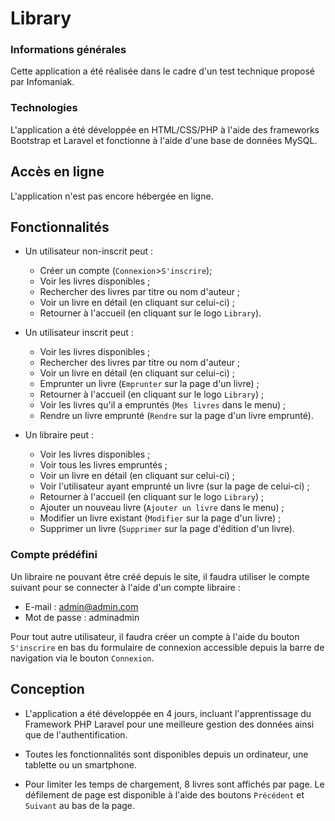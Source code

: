 # Library

### Informations générales

Cette application a été réalisée dans le cadre d'un test technique proposé par Infomaniak.

### Technologies

L'application a été développée en HTML/CSS/PHP à l'aide des frameworks Bootstrap et Laravel et fonctionne à l'aide d'une base de données MySQL.

## Accès en ligne

L'application n'est pas encore hébergée en ligne.

## Fonctionnalités

- Un utilisateur non-inscrit peut :
	- Créer un compte (`Connexion`>`S'inscrire`);
	- Voir les livres disponibles ;
	- Rechercher des livres par titre ou nom d'auteur ;
	- Voir un livre en détail (en cliquant sur celui-ci) ;
	- Retourner à l'accueil (en cliquant sur le logo `Library`).

- Un utilisateur inscrit peut :
	- Voir les livres disponibles ;
	- Rechercher des livres par titre ou nom d'auteur ;
	- Voir un livre en détail (en cliquant sur celui-ci) ;
	- Emprunter un livre (`Emprunter` sur la page d'un livre) ;
	- Retourner à l'accueil (en cliquant sur le logo `Library`) ;
	- Voir les livres qu'il a empruntés (`Mes livres` dans le menu) ;
	- Rendre un livre emprunté (`Rendre` sur la page d'un livre emprunté).

- Un libraire peut :
	- Voir les livres disponibles ;
	- Voir tous les livres empruntés ;
	- Voir un livre en détail (en cliquant sur celui-ci) ;
	- Voir l'utilisateur ayant emprunté un livre (sur la page de celui-ci) ;
	- Retourner à l'accueil (en cliquant sur le logo `Library`) ;
	- Ajouter un nouveau livre (`Ajouter un livre` dans le menu) ;
	- Modifier un livre existant (`Modifier` sur la page d'un livre) ;
	- Supprimer un livre (`Supprimer` sur la page d'édition d'un livre).

### Compte prédéfini

Un libraire ne pouvant être créé depuis le site, il faudra utiliser le compte suivant pour se connecter à l'aide d'un compte libraire :
- E-mail : admin@admin.com
- Mot de passe : adminadmin

Pour tout autre utilisateur, il faudra créer un compte à l'aide du bouton `S'inscrire` en bas du formulaire de connexion accessible depuis la barre de navigation via le bouton `Connexion`.

## Conception

- L'application a été développée en 4 jours, incluant l'apprentissage du Framework PHP Laravel pour une meilleure gestion des données ainsi que de l'authentification.

- Toutes les fonctionnalités sont disponibles depuis un ordinateur, une tablette ou un smartphone.

- Pour limiter les temps de chargement, 8 livres sont affichés par page. Le défilement de page est disponible à l'aide des boutons `Précédent` et `Suivant` au bas de la page. 
